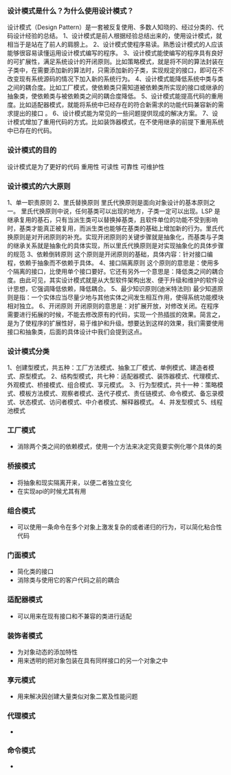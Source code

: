 ### 设计模式是什么？为什么使用设计模式？    
  设计模式（Design Pattern）是一套被反复使用、多数人知晓的、经过分类的、代码设计经验的总结。
  1、设计模式是前人根据经验总结出来的，使用设计模式，就相当于是站在了前人的肩膀上。
  2、设计模式使程序易读。熟悉设计模式的人应该能够很容易读懂运用设计模式编写的程序。
  3、设计模式能使编写的程序具有良好的可扩展性，满足系统设计的开闭原则。比如策略模式，就是将不同的算法封装在子类中，在需要添加新的算法时，只需添加新的子类，实现规定的接口，即可在不改变现有系统源码的情况下加入新的系统行为。
  4、设计模式能降低系统中类与类之间的耦合度。比如工厂模式，使依赖类只需知道被依赖类所实现的接口或继承的抽象类，使依赖类与被依赖类之间的耦合度降低。
  5、设计模式能提高代码的重用度。比如适配器模式，就能将系统中已经存在的符合新需求的功能代码兼容新的需求提出的接口 。
  6、设计模式能为常见的一些问题提供现成的解决方案。
  7、设计模式增加了重用代码的方式。比如装饰器模式，在不使用继承的前提下重用系统中已存在的代码。

### 设计模式的目的
  设计模式是为了更好的代码
  重用性
  可读性
  可靠性
  可维护性

### 设计模式的六大原则
  1、单一职责原则
  2、里氏替换原则
    里氏代换原则是面向对象设计的基本原则之一。 里氏代换原则中说，任何基类可以出现的地方，子类一定可以出现。LSP 是继承复用的基石，只有当派生类可以替换掉基类，且软件单位的功能不受到影响时，基类才能真正被复用，而派生类也能够在基类的基础上增加新的行为。里氏代换原则是对开闭原则的补充。实现开闭原则的关键步骤就是抽象化，而基类与子类的继承关系就是抽象化的具体实现，所以里氏代换原则是对实现抽象化的具体步骤的规范
  3、依赖倒转原则
    这个原则是开闭原则的基础，具体内容：针对接口编程，依赖于抽象而不依赖于具体。
  4、接口隔离原则
    这个原则的意思是：使用多个隔离的接口，比使用单个接口要好。它还有另外一个意思是：降低类之间的耦合度。由此可见，其实设计模式就是从大型软件架构出发、便于升级和维护的软件设计思想，它强调降低依赖，降低耦合。
  5、最少知识原则(迪米特法则)
    最少知道原则是指：一个实体应当尽量少地与其他实体之间发生相互作用，使得系统功能模块相对独立。
  6、开闭原则
    开闭原则的意思是：对扩展开放，对修改关闭。在程序需要进行拓展的时候，不能去修改原有的代码，实现一个热插拔的效果。简言之，是为了使程序的扩展性好，易于维护和升级。想要达到这样的效果，我们需要使用接口和抽象类，后面的具体设计中我们会提到这点。

### 设计模式分类
  1、创建型模式，共五种：工厂方法模式、抽象工厂模式、单例模式、建造者模式、原型模式。
  2、结构型模式，共七种：适配器模式、装饰器模式、代理模式、外观模式、桥接模式、组合模式、享元模式。
  3、行为型模式，共十一种：策略模式、模板方法模式、观察者模式、迭代子模式、责任链模式、命令模式、备忘录模式、状态模式、访问者模式、中介者模式、解释器模式。
  4、并发型模式
  5、线程池模式

### 工厂模式
- 消除两个类之间的依赖模式，使用一个方法来决定究竟要实例化哪个具体的类


### 桥接模式
- 将抽象和现实隔离开来，以便二者独立变化
- 在实现api的时候尤其有用

### 组合模式
- 可以使用一条命令在多个对象上激发复杂的或者递归的行为，可以简化粘合性代码

### 门面模式
- 简化类的接口
- 消除类与使用它的客户代码之前的耦合

### 适配器模式
- 可以用来在现有接口和不兼容的类进行适配

### 装饰者模式
- 为对象动态的添加特性
- 用来透明的把对象包装在具有同样接口的另一个对象之中

### 享元模式
- 用来解决因创建大量类似对象二累及性能问题

### 代理模式
- 

### 命令模式
- 